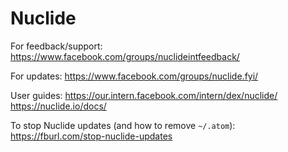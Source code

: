 # Nuclide

For feedback/support:
https://www.facebook.com/groups/nuclideintfeedback/

For updates:
https://www.facebook.com/groups/nuclide.fyi/

User guides:
https://our.intern.facebook.com/intern/dex/nuclide/
https://nuclide.io/docs/

To stop Nuclide updates (and how to remove `~/.atom`):
https://fburl.com/stop-nuclide-updates
